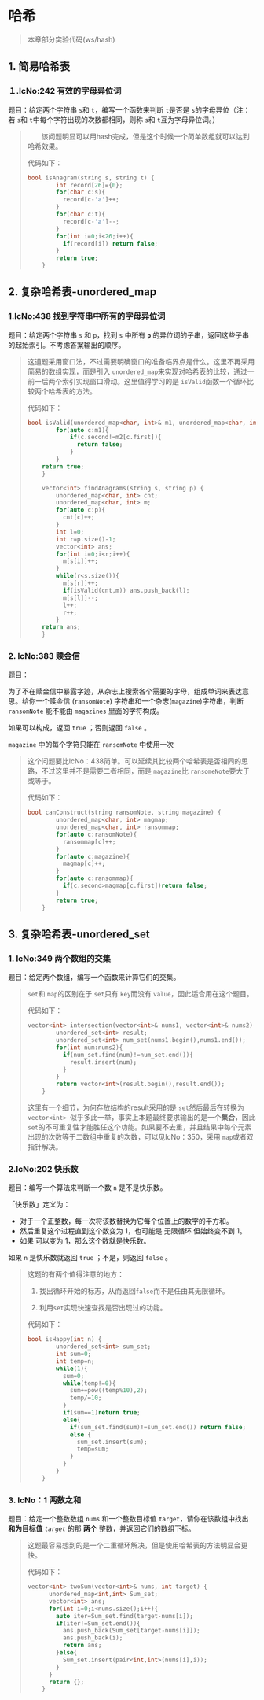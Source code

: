 # 哈希

> 本章部分实验代码(ws/hash)

## 1. 简易哈希表

### １.lcNo:242 有效的字母异位词

题目：给定两个字符串 `s`和 `t`，编写一个函数来判断 `t`是否是 `s`的字母异位（注：若 `s`和 `t`中每个字符出现的次数都相同，则称 `s`和 `t`互为字母异位词。）

> 　　该问题明显可以用hash完成，但是这个时候一个简单数组就可以达到哈希效果。
>
> 代码如下：
>
> ```cpp
> bool isAnagram(string s, string t) {
>         int record[26]={0};
>         for(char c:s){
>           record[c-'a']++;
>         }
>         for(char c:t){
>           record[c-'a']--;
>         }
>         for(int i=0;i<26;i++){
>           if(record[i]) return false;
>         }
>         return true;
>     }
> ```

## 2. 复杂哈希表-unordered_map

### 1.lcNo:438 找到字符串中所有的字母异位词

题目：给定两个字符串 `s` 和 `p`，找到 `s` 中所有 **`p`**  的异位词的子串，返回这些子串的起始索引。不考虑答案输出的顺序。

> 这道题采用窗口法，不过需要明确窗口的准备临界点是什么。这里不再采用简易的数组实现，而是引入 `unordered_map`来实现对哈希表的比较，通过一前一后两个索引实现窗口滑动。这里值得学习的是 `isValid`函数一个循环比较两个哈希表的方法。
>
> 代码如下：
>
> ```cpp
> bool isValid(unordered_map<char, int>& m1, unordered_map<char, int>& m2) {
>         for(auto c:m1){
>             if(c.second!=m2[c.first]){
>               return false;
>             }
>         }
>     return true;
>     }
>
>     vector<int> findAnagrams(string s, string p) {
>         unordered_map<char, int> cnt;
>         unordered_map<char, int> m;
>         for(auto c:p){
>           cnt[c]++;
>         }
>         int l=0;
>         int r=p.size()-1;
>         vector<int> ans;
>         for(int i=0;i<r;i++){
>           m[s[i]]++;
>         }
>         while(r<s.size()){
>           m[s[r]]++;
>           if(isValid(cnt,m)) ans.push_back(l);
>           m[s[l]]--;
>           l++;
>           r++;
>         }
>     return ans;
>     }
> ```

### 2. lcNo:383 赎金信

题目：

为了不在赎金信中暴露字迹，从杂志上搜索各个需要的字母，组成单词来表达意思。给你一个赎金信 (`ransomNote`) 字符串和一个杂志(`magazine`)字符串，判断 `ransomNote` 能不能由 `magazines` 里面的字符构成。

如果可以构成，返回 `true` ；否则返回 `false` 。

`magazine` 中的每个字符只能在 `ransomNote` 中使用一次

> 这个问题要比lcNo：438简单。可以延续其比较两个哈希表是否相同的思路，不过这里并不是需要二者相同，而是 `magazine`比 `ransomeNote`要大于或等于。
>
> 代码如下：
>
> ```cpp
> bool canConstruct(string ransomNote, string magazine) {
>         unordered_map<char, int> magmap;
>         unordered_map<char, int> ransommap;
>         for(auto c:ransomNote){
>           ransommap[c]++;
>         }
>         for(auto c:magazine){
>           magmap[c]++;
>         }
>         for(auto c:ransommap){
>           if(c.second>magmap[c.first])return false;
>         }
>         return true;
>     }
> ```

## 3. 复杂哈希表-unordered_set

### 1. lcNo:349 两个数组的交集

题目：给定两个数组，编写一个函数来计算它们的交集。

> `set`和 `map`的区别在于 `set`只有 `key`而没有 `value`，因此适合用在这个题目。
>
> 代码如下：
>
> ```cpp
> vector<int> intersection(vector<int>& nums1, vector<int>& nums2) {
>         unordered_set<int> result;
>         unordered_set<int> num_set(nums1.begin(),nums1.end());
>         for(int num:nums2){
>           if(num_set.find(num)!=num_set.end()){
>             result.insert(num);
>           }
>         }
>         return vector<int>(result.begin(),result.end());
>     }
> ```
>
> 这里有一个细节，为何存放结构的result采用的是 `set`然后最后在转换为 `vector<int> `似乎多此一举，事实上本题最终要求输出的是一个**集合**，因此 `set`的不可重复性才能胜任这个功能。如果要不去重，并且结果中每个元素出现的次数等于二数组中重复的次数，可以见lcNo：350，采用 `map`或者双指针解决。

### 2.lcNo:202 快乐数

题目：编写一个算法来判断一个数 `n` 是不是快乐数。

「快乐数」定义为：

* 对于一个正整数，每一次将该数替换为它每个位置上的数字的平方和。
* 然后重复这个过程直到这个数变为 1，也可能是 无限循环 但始终变不到 1。
* 如果 可以变为  1，那么这个数就是快乐数。

如果 `n` 是快乐数就返回 `true` ；不是，则返回 `false` 。

> 这题的有两个值得注意的地方：
>
> 1. 找出循环开始的标志，从而返回`false`而不是任由其无限循环。
>
> 2. 利用`set`实现快速查找是否出现过的功能。
>
> 代码如下：
>
> ```cpp
> bool isHappy(int n) {
>         unordered_set<int> sum_set;
>         int sum=0;
>         int temp=n;
>         while(1){
>           sum=0;
>           while(temp!=0){
>             sum+=pow((temp%10),2);
>             temp/=10;
>           }
>           if(sum==1)return true;
>           else{
>             if(sum_set.find(sum)!=sum_set.end()) return false;
>             else {
>               sum_set.insert(sum);
>               temp=sum;
>             }
>           }
>         }
>     }
> ```
>

### 3. lcNo：1 两数之和

题目：给定一个整数数组 `nums` 和一个整数目标值 `target`，请你在该数组中找出 **和为目标值**  *`target`*  的那 **两个** 整数，并返回它们的数组下标。

> 这题最容易想到的是一个二重循环解决，但是使用哈希表的方法明显会更快。
>
> 代码如下：
>
> ```cpp
> vector<int> twoSum(vector<int>& nums, int target) {
>       unordered_map<int,int> Sum_set;
>       vector<int> ans;
>       for(int i=0;i<nums.size();i++){
>         auto iter=Sum_set.find(target-nums[i]);
>         if(iter!=Sum_set.end()){
>           ans.push_back(Sum_set[target-nums[i]]);
>           ans.push_back(i);
>           return ans;
>         }else{
>           Sum_set.insert(pair<int,int>(nums[i],i));
>         }
>       }
>       return {};  
>     }
> ```
